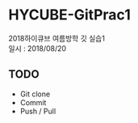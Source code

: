 # HYCUBE-GitPrac1
2018하이큐브 여름방학 깃 실습1  
일시 : 2018/08/20

## TODO
- Git clone
- Commit
- Push / Pull
